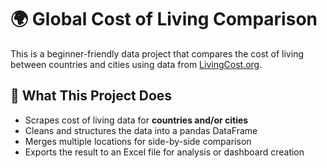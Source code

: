 # 🌍 Global Cost of Living Comparison

This is a beginner-friendly data project that compares the cost of living between countries and cities using data from [LivingCost.org](https://livingcost.org/).

## 📌 What This Project Does

- Scrapes cost of living data for **countries and/or cities**
- Cleans and structures the data into a pandas DataFrame
- Merges multiple locations for side-by-side comparison
- Exports the result to an Excel file for analysis or dashboard creation
